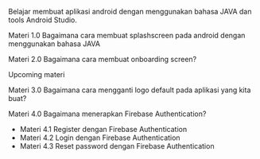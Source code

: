 Belajar membuat aplikasi android dengan menggunakan bahasa JAVA dan tools Android Studio.

Materi 1.0 Bagaimana cara membuat splashscreen pada android dengan menggunakan bahasa JAVA

Materi 2.0 Bagaimana cara membuat onboarding screen?

Upcoming materi

Materi 3.0 Bagaimana cara mengganti logo default pada aplikasi yang kita buat?

Materi 4.0 Bagaimana menerapkan Firebase Authentication?
 - Materi 4.1 Register dengan Firebase Authentication
 - Materi 4.2 Login dengan Firebase Authentication
 - Materi 4.3 Reset password dengan Firebase Authentication
